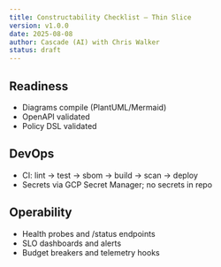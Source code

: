 ```yaml
---
title: Constructability Checklist — Thin Slice
version: v1.0.0
date: 2025-08-08
author: Cascade (AI) with Chris Walker
status: draft
---
```


## Readiness

- Diagrams compile (PlantUML/Mermaid)
- OpenAPI validated
- Policy DSL validated

## DevOps

- CI: lint → test → sbom → build → scan → deploy
- Secrets via GCP Secret Manager; no secrets in repo

## Operability

- Health probes and /status endpoints
- SLO dashboards and alerts
- Budget breakers and telemetry hooks
